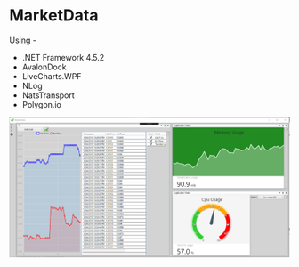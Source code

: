 # MarketData

Using -
* .NET Framework 4.5.2
* AvalonDock
* LiveCharts.WPF
* NLog
* NatsTransport
* Polygon.io


![](https://github.com/kjprasanth31/MarketData/blob/master/MarketData_Capture.PNG)

